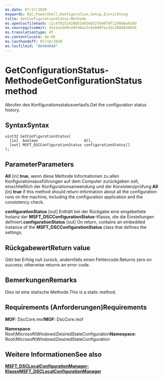 ```yaml
---
ms.date: 07/17/2020
keywords: DSC,PowerShell,Konfiguration,Setup,Einrichtung
title: GetConfigurationStatus-Methode
ms.openlocfilehash: c2c478151428052d656832fb4079f12d666a910d
ms.sourcegitcommit: 41e1acbd9ce0f49a23c6eb99facd2c280d836836
ms.translationtype: HT
ms.contentlocale: de-DE
ms.lasthandoff: 07/18/2020
ms.locfileid: "86464048"
---
```

# <a name="getconfigurationstatus-method"></a><span data-ttu-id="0bb11-103">GetConfigurationStatus-Methode</span><span class="sxs-lookup"><span data-stu-id="0bb11-103">GetConfigurationStatus method</span></span>

<span data-ttu-id="0bb11-104">Abrufen des Konfigurationsstatusverlaufs.</span><span class="sxs-lookup"><span data-stu-id="0bb11-104">Get the configuration status history.</span></span>

## <a name="syntax"></a><span data-ttu-id="0bb11-105">Syntax</span><span class="sxs-lookup"><span data-stu-id="0bb11-105">Syntax</span></span>

```mof
uint32 GetConfigurationStatus(
  [in]  boolean                     All,
  [out] MSFT_DSCConfigurationStatus configurationStatus[]
);
```

## <a name="parameters"></a><span data-ttu-id="0bb11-106">Parameter</span><span class="sxs-lookup"><span data-stu-id="0bb11-106">Parameters</span></span>

<span data-ttu-id="0bb11-107">**All** \[in\] **true**, wenn diese Methode Informationen zu allen Konfigurationsausführungen auf dem Computer zurückgeben soll, einschließlich der Konfigurationsanwendung und der Konsistenzprüfung.</span><span class="sxs-lookup"><span data-stu-id="0bb11-107">**All** \[in\] **true** if this method should return information about all the configuration runs on the machine, including the configuration application and the consistency check.</span></span>

<span data-ttu-id="0bb11-108">**configurationStatus** \[out\] Enthält bei der Rückgabe eine eingebettete Instanz der **MSFT_DSCConfigurationStatus**-Klasse, die die Einstellungen definiert.</span><span class="sxs-lookup"><span data-stu-id="0bb11-108">**configurationStatus** \[out\] On return, contains an embedded instance of the **MSFT_DSCConfigurationStatus** class that defines the settings.</span></span>

## <a name="return-value"></a><span data-ttu-id="0bb11-109">Rückgabewert</span><span class="sxs-lookup"><span data-stu-id="0bb11-109">Return value</span></span>

<span data-ttu-id="0bb11-110">Gibt bei Erfolg null zurück, andernfalls einen Fehlercode.</span><span class="sxs-lookup"><span data-stu-id="0bb11-110">Returns zero on success; otherwise returns an error code.</span></span>

## <a name="remarks"></a><span data-ttu-id="0bb11-111">Bemerkungen</span><span class="sxs-lookup"><span data-stu-id="0bb11-111">Remarks</span></span>

<span data-ttu-id="0bb11-112">Dies ist eine statische Methode.</span><span class="sxs-lookup"><span data-stu-id="0bb11-112">This is a static method.</span></span>

## <a name="requirements"></a><span data-ttu-id="0bb11-113">Requirements (Anforderungen)</span><span class="sxs-lookup"><span data-stu-id="0bb11-113">Requirements</span></span>

<span data-ttu-id="0bb11-114">**MOF:** DscCore.mof</span><span class="sxs-lookup"><span data-stu-id="0bb11-114">**MOF:** DscCore.mof</span></span>

<span data-ttu-id="0bb11-115">**Namespace**: Root\Microsoft\Windows\DesiredStateConfiguration</span><span class="sxs-lookup"><span data-stu-id="0bb11-115">**Namespace**: Root\Microsoft\Windows\DesiredStateConfiguration</span></span>

## <a name="see-also"></a><span data-ttu-id="0bb11-116">Weitere Informationen</span><span class="sxs-lookup"><span data-stu-id="0bb11-116">See also</span></span>

[<span data-ttu-id="0bb11-117">**MSFT_DSCLocalConfigurationManager-Klasse**</span><span class="sxs-lookup"><span data-stu-id="0bb11-117">**MSFT_DSCLocalConfigurationManager**</span></span>](msft-dsclocalconfigurationmanager.md)

